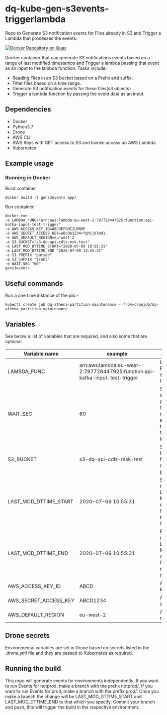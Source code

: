 # dq-kube-gen-s3events-triggerlambda
Repo to Generate S3 notification events for Files already in S3 and Trigger a Lambda that processes the events.

[![Docker Repository on Quay](https://quay.io/repository/ukhomeofficedigital/dq-nats-sftp-python/status "Docker Repository on Quay")](https://quay.io/repository/ukhomeofficedigital/dq-nats-sftp-python)

Docker container that can generate S3 notifications events based on a range of last modified timestamps and Trigger a lambda passing that event as an input to the lambda function.
Tasks include:
- Reading  Files in an S3 bucket based on a Prefix and suffix.
- Filter files based on a time range.
- Generate S3 notification events for these files(s3 objects)
- Trigger a lambda function by passing the event data as an input.

## Dependencies

- Docker
- Python3.7
- Drone
- AWS CLI
- AWS Keys with GET access to S3 and Invoke access on AWS Lambda.
- Kubernetes

## Example usage
### Running in Docker

Build container
```
docker build -t gens3events app/
```

Run container
```
docker run
-e LAMBDA_FUNC="arn:aws:lambda:eu-west-2:797728447925:function:api-kafka-input-test-trigger"
-e AWS_ACCESS_KEY_ID=ABCDEFGHIJLMNOP
-e AWS_SECRET_ACCESS_KEY=aBcDe1234+fghijklm01
-e AWS_DEFAULT_REGION=eu-west-2
-e S3_BUCKET="s3-dq-api-cdlz-msk-test"
-e LAST_MOD_DTTIME_START="2020-07-09 10:55:31"  
-e LAST_MOD_DTTIME_END "2020-07-09 13:55:31"
-e S3_PREFIX "parsed"
-e S3_SUFFIX "jsonl"
-e WAIT_SEC "60"
gens3events
```

## Useful commands
Run a one time instance of the job:-
```
kubectl create job dq-athena-partition-maintenance --from=cronjob/dq-athena-partition-maintenance
```

## Variables
See below a list of variables that are required, and also some that are optional

|  Variable name           |    example    | description                                                                                     | required |
| ------------------------ | ------------- | ------------------------------------------------------------------------------------------------| -------- |
|    LAMBDA_FUNC            | arn:aws:lambda:eu-west-2:797728447925:function:api-kafka-input-test-trigger | Lambda Function that should be triggered |    Y     |
|    WAIT_SEC            | 60 | Seconds to wait before generating the next notifications and triggering the next lambda                                                                   |    Y     |
|    S3_BUCKET         | s3-dq-api-cdlz-msk-test | S3 bucket that contains files that need to be process file                                                            |    Y     |
|    LAST_MOD_DTTIME_START         | 2020-07-09 10:55:31 | Starting range of Last Modified date time for files that need reprocessing                                                             |    Y     |
|    LAST_MOD_DTTIME_END           | 2020-07-09 10:55:31      | End of the range of Last Modified date time for files that need reprocessing        |    Y     |
|    AWS_ACCESS_KEY_ID     | ABCD          | AWS access key ID                                                                               |    Y     |
|    AWS_SECRET_ACCESS_KEY | ABCD1234      | AWS secret access key                                                                           |    Y     |
|    AWS_DEFAULT_REGION    | eu-west-2     | AWS default region               |    Y     |    



## Drone secrets

Environmental variables are set in Drone based on secrets listed in the *.drone.yml* file and they are passed to Kubernetes as required.

## Running the build

This repo will generate events for environments independently. If you want to run Events for notprod, make a branch with the prefix notprod/. If you want to run Events for prod, make a branch with the prefix prod/. Once you make a branch the change will be LAST_MOD_DTTIME_START and LAST_MOD_DTTIME_END to that which you specify. Commit your branch and push, this will trigger the build in the respective environment. 
